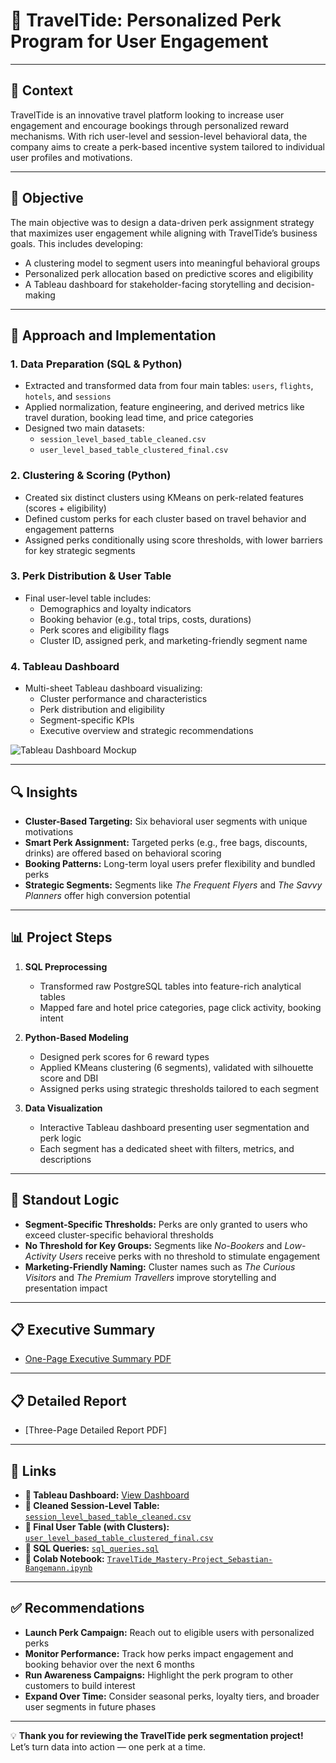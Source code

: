 # 🌊 **TravelTide: Personalized Perk Program for User Engagement**

---

## 📄 **Context**  
TravelTide is an innovative travel platform looking to increase user engagement and encourage bookings through personalized reward mechanisms. With rich user-level and session-level behavioral data, the company aims to create a perk-based incentive system tailored to individual user profiles and motivations.

---

## 🎯 **Objective**  
The main objective was to design a data-driven perk assignment strategy that maximizes user engagement while aligning with TravelTide’s business goals. This includes developing:

- A clustering model to segment users into meaningful behavioral groups  
- Personalized perk allocation based on predictive scores and eligibility  
- A Tableau dashboard for stakeholder-facing storytelling and decision-making  

---

## 🚀 **Approach and Implementation**  

### 1. **Data Preparation (SQL & Python)**  
- Extracted and transformed data from four main tables: `users`, `flights`, `hotels`, and `sessions`  
- Applied normalization, feature engineering, and derived metrics like travel duration, booking lead time, and price categories  
- Designed two main datasets:
  - `session_level_based_table_cleaned.csv`
  - `user_level_based_table_clustered_final.csv`

### 2. **Clustering & Scoring (Python)**  
- Created six distinct clusters using KMeans on perk-related features (scores + eligibility)  
- Defined custom perks for each cluster based on travel behavior and engagement patterns  
- Assigned perks conditionally using score thresholds, with lower barriers for key strategic segments  

### 3. **Perk Distribution & User Table**  
- Final user-level table includes:
  - Demographics and loyalty indicators  
  - Booking behavior (e.g., total trips, costs, durations)  
  - Perk scores and eligibility flags  
  - Cluster ID, assigned perk, and marketing-friendly segment name  

### 4. **Tableau Dashboard**  
- Multi-sheet Tableau dashboard visualizing:
  - Cluster performance and characteristics  
  - Perk distribution and eligibility  
  - Segment-specific KPIs  
  - Executive overview and strategic recommendations  

![Tableau Dashboard Mockup](https://github.com/seb-bange/traveltide_project/blob/main/media/tableau_mockup.png)

---

## 🔍 **Insights**  

- **Cluster-Based Targeting:** Six behavioral user segments with unique motivations  
- **Smart Perk Assignment:** Targeted perks (e.g., free bags, discounts, drinks) are offered based on behavioral scoring  
- **Booking Patterns:** Long-term loyal users prefer flexibility and bundled perks  
- **Strategic Segments:** Segments like *The Frequent Flyers* and *The Savvy Planners* offer high conversion potential  

---

## 📊 **Project Steps**

1. **SQL Preprocessing**  
   - Transformed raw PostgreSQL tables into feature-rich analytical tables  
   - Mapped fare and hotel price categories, page click activity, booking intent  

2. **Python-Based Modeling**  
   - Designed perk scores for 6 reward types  
   - Applied KMeans clustering (6 segments), validated with silhouette score and DBI  
   - Assigned perks using strategic thresholds tailored to each segment  

3. **Data Visualization**  
   - Interactive Tableau dashboard presenting user segmentation and perk logic  
   - Each segment has a dedicated sheet with filters, metrics, and descriptions  

---

## 🧠 **Standout Logic**  
- **Segment-Specific Thresholds:** Perks are only granted to users who exceed cluster-specific behavioral thresholds  
- **No Threshold for Key Groups:** Segments like *No-Bookers* and *Low-Activity Users* receive perks with no threshold to stimulate engagement  
- **Marketing-Friendly Naming:** Cluster names such as *The Curious Visitors* and *The Premium Travellers* improve storytelling and presentation impact  

---

## 📋 **Executive Summary**  
- [One-Page Executive Summary PDF](https://github.com/seb-bange/traveltide_project/blob/main/TravelTide_Executive_Summary_SB.pdf)

---

## 📋 **Detailed Report**
- [Three-Page Detailed Report PDF]
---

## 🔗 **Links**

- **🔗 Tableau Dashboard:** [View Dashboard](https://public.tableau.com/views/TravelTide_Mastery-Project/TravelTide_PerkRewardProgram?:language=de-DE&publish=yes&:sid=&:redirect=auth&:display_count=n&:origin=viz_share_link)
- **📂 Cleaned Session-Level Table:** [`session_level_based_table_cleaned.csv`](https://github.com/seb-bange/traveltide_project/blob/main/data/session_level_based_table_cleaned.csv)  
- **📂 Final User Table (with Clusters):** [`user_level_based_table_clustered_final.csv`](https://github.com/seb-bange/traveltide_project/blob/main/data/user_level_based_table_clustered_final.csv)  
- **📄 SQL Queries:** [`sql_queries.sql`](https://github.com/seb-bange/traveltide_project/blob/main/sql/sql_queries.sql)  
- **📔 Colab Notebook:** [`TravelTide_Mastery-Project_Sebastian-Bangemann.ipynb`](https://colab.research.google.com/drive/1d7Wfw7gJsM385mHAcEsV1DRHhq4hRv3I?usp=sharing)

---

## ✅ **Recommendations**

- **Launch Perk Campaign:** Reach out to eligible users with personalized perks  
- **Monitor Performance:** Track how perks impact engagement and booking behavior over the next 6 months  
- **Run Awareness Campaigns:** Highlight the perk program to other customers to build interest  
- **Expand Over Time:** Consider seasonal perks, loyalty tiers, and broader user segments in future phases  

---

💡 **Thank you for reviewing the TravelTide perk segmentation project!**  
Let’s turn data into action — one perk at a time.
